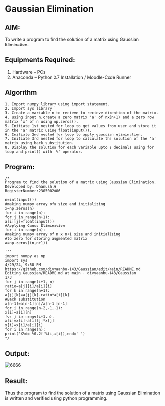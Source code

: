 # Gaussian Elimination

## AIM:
To write a program to find the solution of a matrix using Gaussian Elimination.

## Equipments Required:
1. Hardware – PCs
2. Anaconda – Python 3.7 Installation / Moodle-Code Runner

## Algorithm
```
1. Import numpy library using import statement.
2. Import sys library
3. Create a variable n to recieve to recieve dimention of the matrix.
4. using input n,create a zero matrix 'a' of nx(n+1) and a zero row matrix 'x' of n using np.zeros().
5. Initiate 1st nested for loop to get values from user and store it in the 'a' matrix using float(input()).
6. Initiate 2nd nested for loop to apply gaussian elimination.
7. Initiate 3rd nested for loop to calculate the solution of the 'a' matrix using back substitution.
8. Display the solution for each variable upto 2 decimals using for loop and print() with '%' operator.
```
## Program:
```
/*
Program to find the solution of a matrix using Gaussian Elimination.
Developed by: Dhanush.G
RegisterNumber:2305002006

n=int(input())
#making numpy array ofn size and initializing
x=np.zeros(n)
for i in range(n):
for j in range(n+1):
a[i][j]=float(input())
#Applying Gauss Elimination
for i in range(n):
#making numpy array of n x n+1 size and initializing
#to zero for storing augmented matrix
a=np.zeros((n,n+1))

'''
import numpy as np
import sys
4/29/24, 9:58 PM
https://github.com/divyaanbu-143/Gaussian/edit/main/README.md
Editing Gaussian/README.md at main · divyaanbu-143/Gaussian
1/3
for j in range(i+1, n):
ratio=a[j][i]/a[i][i]
for k in range(n+1):
a[j][k]=a[j][k]-ratio*a[i][k]
#Back substitution
x[n-1]=a[n-1][n]/a[n-1][n-1]
for i in range(n-2,-1,-1):
x[i]=a[i][n]
for j in range(i+1,n):
x[i]=x[i]-a[i][j]*x[j]
x[i]=x[i]/a[i][i]
for i in range(n):
print('X%d= %0.2f'%(i,x[i]),end=' ') 
*/
```
## Output:
![6666](https://github.com/Dhanushmukesh/Gaussian/assets/155508176/8ae21895-0362-4687-8fce-e9d0afbe44ce)
## Result:
Thus the program to find the solution of a matrix using Gaussian Elimination is written and verified using python programming.

